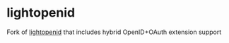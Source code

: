 # lightopenid
Fork of [lightopenid](http://code.google.com/p/lightopenid/) that includes hybrid OpenID+OAuth extension support
